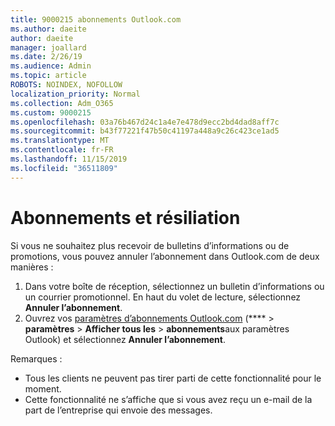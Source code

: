 ```yaml
---
title: 9000215 abonnements Outlook.com
ms.author: daeite
author: daeite
manager: joallard
ms.date: 2/26/19
ms.audience: Admin
ms.topic: article
ROBOTS: NOINDEX, NOFOLLOW
localization_priority: Normal
ms.collection: Adm_O365
ms.custom: 9000215
ms.openlocfilehash: 03a76b467d24c1a4e7e478d9ecc2bd4dad8aff7c
ms.sourcegitcommit: b43f77221f47b50c41197a448a9c26c423ce1ad5
ms.translationtype: MT
ms.contentlocale: fr-FR
ms.lasthandoff: 11/15/2019
ms.locfileid: "36511809"
---
```

# <a name="subscriptions-and-unsubscribing"></a>Abonnements et résiliation

Si vous ne souhaitez plus recevoir de bulletins d’informations ou de promotions, vous pouvez annuler l’abonnement dans Outlook.com de deux manières :

1. Dans votre boîte de réception, sélectionnez un bulletin d’informations ou un courrier promotionnel. En haut du volet de lecture, sélectionnez **Annuler l’abonnement**.
2. Ouvrez vos [paramètres d’abonnements Outlook.com](https://outlook.live.com/mail/options/mail/brandsSubscriptions) (**** > **paramètres** > **Afficher tous les** > **abonnements**aux paramètres Outlook) et sélectionnez **Annuler l’abonnement**.

Remarques :

- Tous les clients ne peuvent pas tirer parti de cette fonctionnalité pour le moment.
- Cette fonctionnalité ne s’affiche que si vous avez reçu un e-mail de la part de l’entreprise qui envoie des messages.